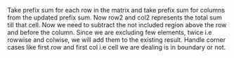 Take prefix sum for each row in the matrix and take prefix sum for columns from the updated prefix sum. Now row2 and col2 represents the total sum till that cell. Now we need to subtract the not included region above the row and before the column. Since we are excluding few elements, twice i.e rowwise and colwise, we will add them to the existing result. Handle corner cases like first row and first col i.e cell we are dealing is in boundary or not.
​
​